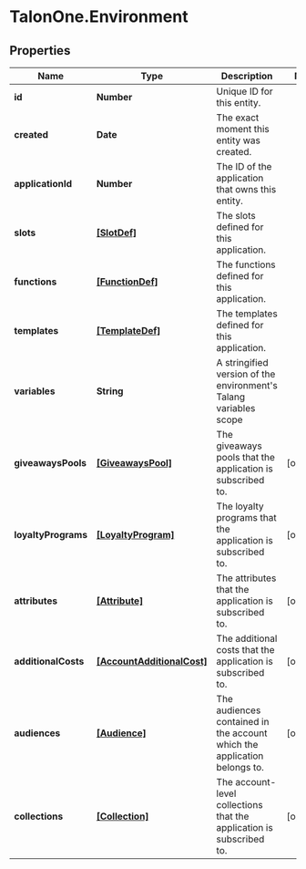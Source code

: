 # TalonOne.Environment

## Properties

Name | Type | Description | Notes
------------ | ------------- | ------------- | -------------
**id** | **Number** | Unique ID for this entity. | 
**created** | **Date** | The exact moment this entity was created. | 
**applicationId** | **Number** | The ID of the application that owns this entity. | 
**slots** | [**[SlotDef]**](SlotDef.md) | The slots defined for this application. | 
**functions** | [**[FunctionDef]**](FunctionDef.md) | The functions defined for this application. | 
**templates** | [**[TemplateDef]**](TemplateDef.md) | The templates defined for this application. | 
**variables** | **String** | A stringified version of the environment&#39;s Talang variables scope | 
**giveawaysPools** | [**[GiveawaysPool]**](GiveawaysPool.md) | The giveaways pools that the application is subscribed to. | [optional] 
**loyaltyPrograms** | [**[LoyaltyProgram]**](LoyaltyProgram.md) | The loyalty programs that the application is subscribed to. | [optional] 
**attributes** | [**[Attribute]**](Attribute.md) | The attributes that the application is subscribed to. | [optional] 
**additionalCosts** | [**[AccountAdditionalCost]**](AccountAdditionalCost.md) | The additional costs that the application is subscribed to. | [optional] 
**audiences** | [**[Audience]**](Audience.md) | The audiences contained in the account which the application belongs to. | [optional] 
**collections** | [**[Collection]**](Collection.md) | The account-level collections that the application is subscribed to. | [optional] 


